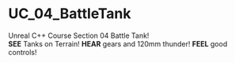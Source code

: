 # UC_04_BattleTank
Unreal C++ Course Section 04 Battle Tank!  
**SEE** Tanks on Terrain!
**HEAR** gears and 120mm thunder!
**FEEL** good controls!
